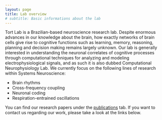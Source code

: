 ```yaml
---
layout: page
title: Lab overview
# subtitle: Basic informations about the lab
---
```


Tort Lab is a Brazilian-based neuroscience research lab. Despite enormous advances in our knowledge about the brain, how exactly networks of brain cells give rise to cognitive functions such as learning, memory, reasoning, planning and decision making remains largely unknown. Our lab is generally interested in understanding the neuronal correlates of cognitive processes through computational techniques for analyzing and modeling electrophysiological signals, and as such it is also dubbed Computational Neurophysiology Lab. We currently focus on the following lines of research within Systems Neuroscience:

- Brain rhythms
- Cross-frequency coupling
- Neuronal coding
- Respiration-entrained oscillations

You can find our research papers under the [publications](https://lucaase.github.io/publications) tab. If you want to contact us regarding our work, please take a look at the links below.
